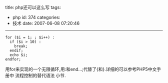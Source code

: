 title: php还可以这么写
tags:
  - php
id: 374
categories:
  - 技术
date: 2007-06-08 07:20:46
---

```
for ($i = 1; ; $i++) :
  if ($i > 10) :
    break;
  endif;
  echo $i;
endfor;
```

用for来实现的一个无限循环,用:和end...;代替了{和}.详细的可以参考PHP5中文手册中 流程控制的替代语法 小节.
